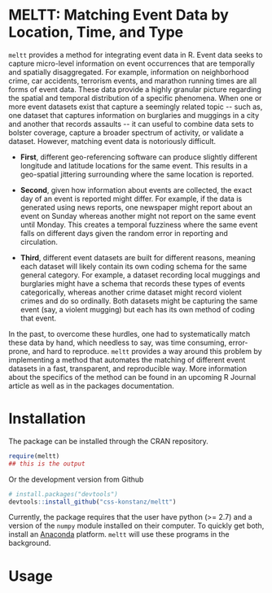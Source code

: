 # MELTT: Matching Event Data by Location, Time, and Type

`meltt` provides a method for integrating event data in R. Event data seeks to capture micro-level information on event occurrences that are temporally and spatially disaggregated. For example, information on neighborhood crime, car accidents, terrorism events, and marathon running times are all forms of event data. These data provide a highly granular picture regarding the spatial and temporal distribution of a specific phenomena. When one or more event datasets exist that capture a seemingly related topic -- such as, one dataset that captures information on burglaries and muggings in a city and another that records assaults -- it can useful to combine data sets to bolster coverage, capture a broader spectrum of activity, or validate a dataset. However, matching event data is notoriously difficult.

 - **First**, different geo-referencing software can produce slightly different longitude and latitude locations for the same event. This results in a geo-spatial jittering surrounding where the same location is reported.

 - **Second**, given how information about events are collected, the exact day of an event is reported might differ. For example, if the data is generated using news reports, one newspaper might report about an event on Sunday whereas another might not report on the same event until Monday. This creates a temporal fuzziness where the same event falls on different days given the random error in reporting and circulation.

 - **Third**, different event datasets are built for different reasons, meaning each dataset will likely contain its own coding schema for the same general category. For example, a dataset recording local muggings and burglaries might have a schema that records these types of events categorically, whereas another crime dataset might record violent crimes and do so ordinally. Both datasets might be capturing the same event (say, a violent mugging) but each has its own method of coding that event.

In the past, to overcome these hurdles, one had to systematically match these data by hand, which needless to say, was time consuming, error-prone, and hard to reproduce. `meltt` provides a way around this problem by implementing a method that automates the matching of different event datasets in a fast, transparent, and reproducible way. More information about the specifics of the method can be found in an upcoming R Journal article as well as in the packages documentation.

# Installation

The package can be installed through the CRAN repository.
```R
require(meltt)
## this is the output
```

Or the development version from Github
```R
# install.packages("devtools")
devtools::install_github("css-konstanz/meltt")
```
Currently, the package requires that the user have python (>= 2.7) and a version of the `numpy` module installed on their computer. To quickly get both, install an [Anaconda](https://www.continuum.io/downloads) platform. `meltt` will use these programs in the background.

# Usage
